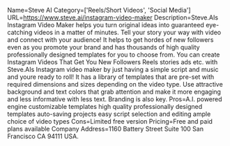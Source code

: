 Name=Steve AI
Category=['Reels/Short Videos', 'Social Media']
URL=https://www.steve.ai/instagram-video-maker
Description=Steve.AIs Instagram Video Maker helps you turn original ideas into guaranteed eye-catching videos in a matter of minutes. Tell your story your way with video and connect with your audience! It helps to get hordes of new followers even as you promote your brand and has thousands of high quality professionally designed templates for you to choose from. You can create Instagram Videos That Get You New Followers Reels stories ads etc. with Steve.AIs Instagram video maker by just having a simple script and music and youre ready to roll! It has a library of templates that are pre-set with required dimensions and sizes depending on the video type. Use attractive background and text colors that grab attention and make it more engaging and less informative with less text. Branding is also key.
Pros=A.I. powered engine customizable templates high quality professionally designed templates auto-saving projects easy script selection and editing ample choice of video types
Cons=Limited free version
Pricing=Free and paid plans available
Company Address=1160 Battery Street Suite 100 San Francisco CA 94111 USA.
